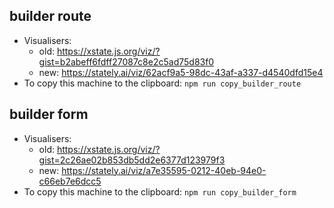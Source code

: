 ## builder route

- Visualisers:
	- old: https://xstate.js.org/viz/?gist=b2abeff6fdff27087c8e2c5ad75d83f0
	- new: https://stately.ai/viz/62acf9a5-98dc-43af-a337-d4540dfd15e4
- To copy this machine to the clipboard: `npm run copy_builder_route`

## builder form

- Visualisers:
	- old: https://xstate.js.org/viz/?gist=2c26ae02b853db5dd2e6377d123979f3
	- new: https://stately.ai/viz/a7e35595-0212-40eb-94e0-c66eb7e6dcc5
- To copy this machine to the clipboard: `npm run copy_builder_form`
